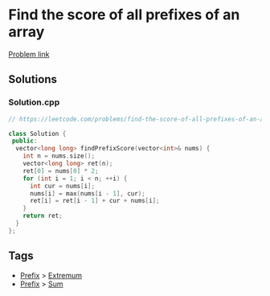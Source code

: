 # Find the score of all prefixes of an array

[Problem link](https://leetcode.com/problems/find-the-score-of-all-prefixes-of-an-array/)

## Solutions


### Solution.cpp
```cpp
// https://leetcode.com/problems/find-the-score-of-all-prefixes-of-an-array/

class Solution {
 public:
  vector<long long> findPrefixScore(vector<int>& nums) {
    int n = nums.size();
    vector<long long> ret(n);
    ret[0] = nums[0] * 2;
    for (int i = 1; i < n; ++i) {
      int cur = nums[i];
      nums[i] = max(nums[i - 1], cur);
      ret[i] = ret[i - 1] + cur + nums[i];
    }
    return ret;
  }
};
```
## Tags

* [Prefix](/README.md#Prefix) > [Extremum](/README.md#Prefix-Extremum)
* [Prefix](/README.md#Prefix) > [Sum](/README.md#Prefix-Sum)
